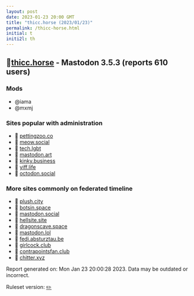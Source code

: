 ```yaml
---
layout: post
date: 2023-01-23 20:00 GMT
title: "thicc.horse (2023/01/23)"
permalink: /thicc-horse.html
initial: t
initi2l: th
---
```


## 🐘[thicc.horse](https://thicc.horse) - Mastodon 3.5.3 (reports 610 users)

### Mods
 * @iama
 * @mxmj

### Sites popular with administration

* 🐘 [pettingzoo.co](/pettingzoo-co.html)
* 🐘 [meow.social](/meow-social.html)
* 🐘 [tech.lgbt](/tech-lgbt.html)
* 🐘 [mastodon.art](/mastodon-art.html)
* 🐘 [kinky.business](/kinky-business.html)
* 🐘 [yiff.life](/yiff-life.html)
* 🐘 [octodon.social](/octodon-social.html)

### More sites commonly on federated timeline

* 🐘 [plush.city](/plush-city.html)
* 🐘 [botsin.space](/botsin-space.html)
* 🐘 [mastodon.social](/mastodon-social.html)
* 🐘 [hellsite.site](/hellsite-site.html)
* 🐘 [dragonscave.space](/dragonscave-space.html)
* 🐘 [mastodon.lol](/mastodon-lol.html)
* 🐘 [fedi.absturztau.be](/fedi-absturztau-be.html)
* 🐘 [girlcock.club](/girlcock-club.html)
* 🐘 [contrapointsfan.club](/contrapointsfan-club.html)
* 🐘 [chitter.xyz](/chitter-xyz.html)

Report generated on: Mon Jan 23 20:00:28 2023. Data may be outdated or incorrect.

Ruleset version: [✏️](/version-pencil)
